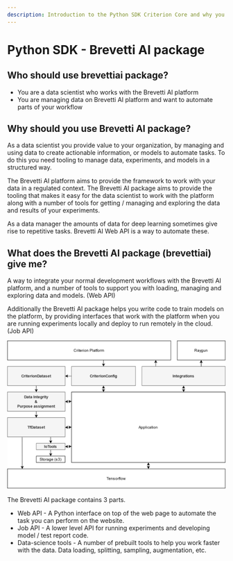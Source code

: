 ```yaml
---
description: Introduction to the Python SDK Criterion Core and why you should use it
---
```


# Python SDK - Brevetti AI package

## Who should use brevettiai package?

* You are a data scientist who works with the Brevetti AI platform
* You are managing data on Brevetti AI platform and want to automate parts of your workflow

## Why should you use Brevetti AI package? <a id="docs-internal-guid-d2d0424b-7fff-d7af-abd8-ee10edac50f0"></a>

As a data scientist you provide value to your organization, by managing and using data to create actionable information, or models to automate tasks. To do this you need tooling to manage data, experiments, and models in a structured way.  


The Brevetti AI platform aims to provide the framework to work with your data in a regulated context. The Brevetti AI package aims to provide the tooling that makes it easy for the data scientist to work with the platform along with a number of tools for getting / managing and exploring the data and results of your experiments.  


As a data manager the amounts of data for deep learning sometimes give rise to repetitive tasks. Brevetti AI Web API is a way to automate these.

## What does the Brevetti AI package \(brevettiai\) give me?

A way to integrate your normal development workflows with the Brevetti AI platform, and a number of tools to support you with loading, managing and exploring data and models. \(Web API\)

Additionally the Brevetti AI package helps you write code to train models on the platform, by providing interfaces that work with the platform when you are running experiments locally and deploy to run remotely in the cloud. \(Job API\)

![Overview over how a sample application could be implemented with Criterion Core \(grey\)](../../../.gitbook/assets/criterion-core-1-.png)



The Brevetti AI package contains 3 parts.

* Web API - A Python interface on top of the web page to automate the task you can perform on the website.
* Job API - A lower level API for running experiments and developing model / test report code.
* Data-science tools - A number of prebuilt tools to help you work faster with the data. Data loading, splitting, sampling, augmentation, etc.

